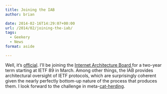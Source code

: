 ```yaml
---
title: Joining the IAB
author: brian

date: 2014-02-16T14:29:07+00:00
url: /2014/02/joining-the-iab/
tags:
  - Geekery
  - News
format: aside

---
```

Well, it&#8217;s [official][1]. I&#8217;ll be joining the [Internet Architecture Board ][2]for a two-year term starting at IETF 89 in March. Among other things, the IAB provides architectural oversight of IETF protocols, which are surprisingly coherent given the nearly perfectly bottom-up nature of the process that produces them. I look forward to the challenge in meta-[cat-herding][3].

 [1]: http://www.iab.org/2014/02/14/nomcom-announces-iab-appointments-2/
 [2]: http://www.iab.org/
 [3]: http://www.youtube.com/watch?v=Pk7yqlTMvp8